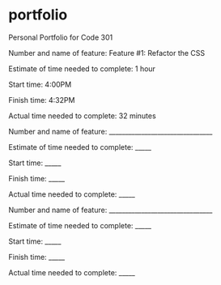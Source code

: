 # portfolio
Personal Portfolio for Code 301

Number and name of feature: Feature #1: Refactor the CSS

Estimate of time needed to complete: 1 hour

Start time: 4:00PM

Finish time: 4:32PM

Actual time needed to complete: 32 minutes


Number and name of feature: ________________________________

Estimate of time needed to complete: _____

Start time: _____

Finish time: _____

Actual time needed to complete: _____


Number and name of feature: ________________________________

Estimate of time needed to complete: _____

Start time: _____

Finish time: _____

Actual time needed to complete: _____